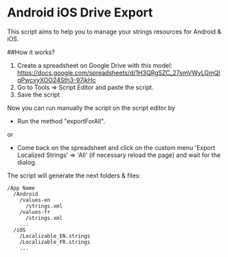 # Android iOS Drive Export

This script aims to help you to manage your strings resources for Android & iOS.

##How it works?

1. Create a spreadsheet on Google Drive with this model:
https://docs.google.com/spreadsheets/d/1H3QRgSZC_27smVWyLGmQlqPwcvyXOO24Sth3-97jkHc
2. Go to Tools => Script Editor and paste the script.
3. Save the script

Now you can run manually the script on the script editor by
- Run the method "exportForAll".

or

- Come back on the spreadsheet and click on the custom menu  'Export Localized Strings' => 'All' (if necessary reload the page) and wait for the dialog.

The script will generate the next folders & files:
```
/App Name
  /Android
    /values-en
      /strings.xml
    /values-fr
      /strings.xml
    ...
  /iOS
    /Localizable_EN.strings
    /Localizable_FR.strings
    ...
```

